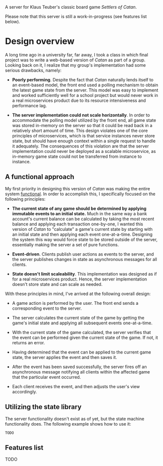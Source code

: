 A server for Klaus Teuber's classic board game _Settlers of Catan_.

Please note that this server is still a work-in-progress (see features list below).

# Design overview

A long time ago in a university far, far away, I took a class in which final project was to write a web-based version of _Catan_ as part of a group. Looking back on it, I realize that my group's implementation had some serious drawbacks, namely:

* **Poorly performing**. Despite the fact that _Catan_ naturally lends itself to an event-based model, the front end used a polling mechanism to obtain the latest game state from the server. This model was easy to implement and worked sufficiently well for a school project but would never work in a real microservices product due to its resource intensiveness and performance lag.

* **The server implementation could not scale horizontally**. In order to accommodate the polling model utilized by the front end, all game state was stored in-memory on the server so that it could be read back in a relatively short amount of time. This design violates one of the core principles of microservices, which is that service instances never store state, but should have enough context within a single request to handle it adequately. The consequences of this violation are that the server implementation could never be deployed as a scalable microservice, as in-memory game state could not be transferred from instance to instance.

## A functional approach

My first priority in designing this version of _Catan_ was making the entire system [functional](https://en.wikipedia.org/wiki/Functional_programming). In order to accomplish this, I specifically focused on the following principles:

* **The current state of any game should be determined by applying immutable events to an initial state.** Much in the same way a bank account's current balance can be calculated by taking the most recent balance and applying each transaction one-by-one, I wanted this version of _Catan_ to "calculate" a game's current state by starting with an initial state and then applying each event one-at-a-time. Designing the system this way would force state to be stored outside of the server, essentially making the server a set of pure functions.

* **Event-driven**. Clients publish user actions as events to the server, and the server publishes changes in state as asynchronous messages for all clients.

* **State doesn't limit scaleability**. This implementation was designed as if for a real microservices product. Hence, the server implementation doesn't store state and can scale as needed.

With these principles in mind, I've arrived at the following overall design:

* A game action is performed by the user. The front end sends a corresponding event to the server.

* The server calculates the current state of the game by getting the game's initial state and applying all subsequent events one-at-a-time.

* With the current state of the game calculated, the server verifies that the event can be performed given the current state of the game. If not, it returns an error.

* Having determined that the event can be applied to the current game state, the server applies the event and then saves it.

* After the event has been saved successfully, the server fires off an asynchronous message notifying all clients within the affected game that the particular event occurred.

* Each client receives the event, and then adjusts the user's view accordingly.

## Utilizing the state library

The server functionality doesn't exist as of yet, but the state machine functionality does. The following example shows how to use it:

```
TODO
```

## Features list

TODO
